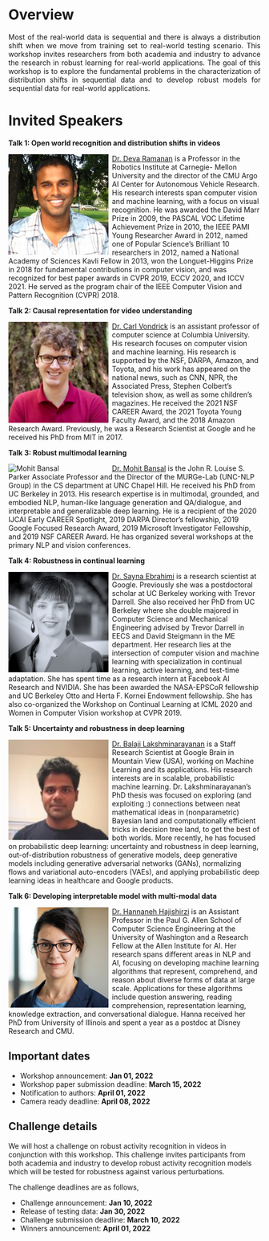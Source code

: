 

# Overview
<div style="text-align: justify">
Most of the real-world data is sequential and there is always a distribution shift when we move from training set to real-world testing scenario. This workshop invites researchers from both academia and industry to advance the research in robust learning for real-world applications. The goal of this workshop is to explore the fundamental problems in the characterization of distribution shifts in sequential data and to develop robust models for sequential data for real-world applications.
</div>

# Invited Speakers
**Talk 1: Open world recognition and distribution shifts in videos**

<img style="float: left;margin-right: 7px;" src="pics/devaramanan.jpg" alt="Deva Ramanan" width="200"/>

[Dr. Deva Ramanan]("http://www.cs.cmu.edu/~deva/") is a Professor in the Robotics Institute at Carnegie- Mellon University and the director of the CMU Argo AI Center for Autonomous Vehicle Research. His research interests span computer vision and machine learning, with a focus on visual recognition. He was awarded the David Marr Prize in 2009, the PASCAL VOC Lifetime Achievement Prize in 2010, the IEEE PAMI Young Researcher Award in 2012, named one of Popular Science’s Brilliant 10 researchers in 2012, named a National Academy of Sciences Kavli Fellow in 2013, won the Longuet-Higgins Prize in 2018 for fundamental contributions in computer vision, and was recognized for best paper awards in CVPR 2019, ECCV 2020, and ICCV 2021. He served as the program chair of the IEEE Computer Vision and Pattern Recognition (CVPR) 2018.

**Talk 2: Causal representation for video understanding**

<img style="float: left;margin-right: 7px;" src="pics/carlvondrick.jpg" alt="Carl Vondrick" width="200"/>

[Dr. Carl Vondrick]("https://datascience.columbia.edu/people/carl-vondrick/") is an assistant professor of computer science at Columbia University. His research focuses on computer vision and machine learning. His research is supported by the NSF, DARPA, Amazon, and Toyota, and his work has appeared on the national news, such as CNN, NPR, the Associated Press, Stephen Colbert’s television show, as well as some children’s magazines. He received the 2021 NSF CAREER Award, the 2021 Toyota Young Faculty Award, and the 2018 Amazon Research Award. Previously, he was a Research Scientist at Google and he received his PhD from MIT in 2017.

**Talk 3: Robust multimodal learning**

<img style="float: left;margin-right: 7px;" src="pics/mohitbansal.jpg" alt="Mohit Bansal" width="200"/>

[Dr. Mohit Bansal]("https://www.cs.unc.edu/~mbansal/") is the John R. Louise S. Parker Associate Professor and the Director of the MURGe-Lab (UNC-NLP Group) in the CS department at UNC Chapel Hill. He received his PhD from UC Berkeley in 2013. His research expertise is in multimodal, grounded, and embodied NLP, human-like language generation and QA/dialogue, and interpretable and generalizable deep learning. He is a recipient of the 2020 IJCAI Early CAREER Spotlight, 2019 DARPA Director’s fellowship, 2019 Google Focused Research Award, 2019 Microsoft Investigator Fellowship, and 2019 NSF CAREER Award. He has organized several workshops at the primary NLP and vision conferences.

**Talk 4: Robustness in continual learning**

<img style="float: left;margin-right: 7px;" src="pics/saynaebrahimi.jpg" alt="Sayna Ebrahimi" width="200"/>

[Dr. Sayna Ebrahimi]("https://saynaebrahimi.github.io/") is a research scientist at Google. Previously she was a postdoctoral scholar at UC Berkeley working with Trevor Darrell. She also received her PhD from UC Berkeley where she double majored in Computer Science and Mechanical Engineering advised by Trevor Darrell in EECS and David Steigmann in the ME department. Her research lies at the intersection of computer vision and machine learning with specialization in continual learning, active learning, and test-time adaptation. She has spent time as a research intern at Facebook AI Research and NVIDIA. She has been awarded the NASA-EPSCoR fellowship and UC Berkeley Otto and Herta F. Kornei Endowment fellowship. She has also co-organized the Workshop on Continual Learning at ICML 2020 and Women in Computer Vision workshop at CVPR 2019.

**Talk 5: Uncertainty and robustness in deep learning**

<img style="float: left;margin-right: 7px;" src="pics/balajilaxminarayan.jpg" alt="Balaji Lakshminarayanan" width="200"/>

[Dr. Balaji Lakshminarayanan]("http://www.gatsby.ucl.ac.uk/~balaji/") is a Staff Research Scientist at Google Brain in Mountain View (USA), working on Machine Learning and its applications. His research interests are in scalable, probabilistic machine learning. Dr. Lakshminarayanan’s PhD thesis was focused on exploring (and exploiting :) connections between neat mathematical ideas in (nonparametric) Bayesian land and computationally efficient tricks in decision tree land, to get the best of both worlds. More recently, he has focused on probabilistic deep learning: uncertainty and robustness in deep learning, out-of-distribution robustness of generative models, deep generative models including generative adversarial networks (GANs), normalizing flows and variational auto-encoders (VAEs), and applying probabilistic deep learning ideas in healthcare and Google products.

**Talk 6: Developing interpretable model with multi-modal data**

<img style="float: left;margin-right: 7px;" src="pics/hanna_portrait.jpg" alt="Hannaneh Hajishirzi" width="200"/>

[Dr. Hannaneh Hajishirzi]("http://www.gatsby.ucl.ac.uk/~balaji/") is an Assistant Professor in the Paul G. Allen School of Computer Science Engineering at the University of Washington and a Research Fellow at the Allen Institute for AI. Her research spans different areas in NLP and AI, focusing on developing machine learning algorithms that represent, comprehend, and reason about diverse forms of data at large scale. Applications for these algorithms include question answering, reading comprehension, representation learning, knowledge extraction, and conversational dialogue. Hanna received her PhD from University of Illinois and spent a year as a postdoc at Disney Research and CMU.


## Important dates
- Workshop announcement: <strong>Jan 01, 2022</strong>
- Workshop paper submission deadline: <strong>March 15, 2022</strong>
- Notification to authors: <strong>April 01, 2022</strong>
- Camera ready deadline: <strong>April 08, 2022</strong>

## Challenge details
We will host a challenge on robust activity recognition in videos in conjunction with this workshop.
This challenge invites participants from both academia and industry to develop robust activity
recognition models which will be tested for robustness against various perturbations.

The challenge deadlines are as follows,
- Challenge announcement: <strong>Jan 10, 2022</strong>
- Release of testing data: <strong>Jan 30, 2022</strong>
- Challenge submission deadline: <strong>March 10, 2022</strong>
- Winners announcement: <strong>April 01, 2022</strong>
